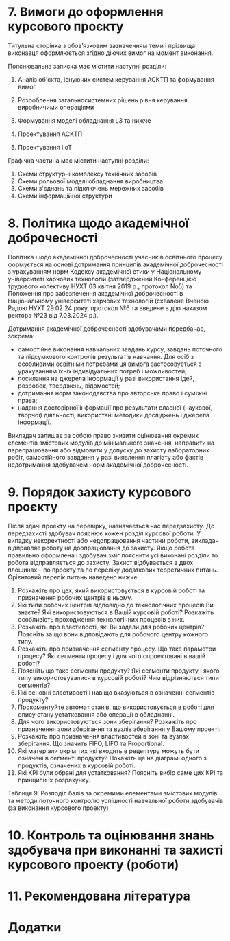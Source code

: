 # 7. Вимоги до оформлення курсового проєкту

Титульна сторінка з обов’язковим зазначенням теми і прізвища виконавця оформлюється згідно діючих вимог на момент виконання.

Пояснювальна записка має містити наступні розділи:

1. Аналіз об'єкта, існуючих систем керування АСКТП та формування вимог

2) Розроблення загальносистемних рішень рівня керування виробничими операціями

3) Формування моделі обладнання L3 та нижче

4) Проектування АСКТП

5) Проектування IIoT

Графічна частина має містити наступні розділи:

1. Схеми структурні комплексу технічних засобів
2. Схеми рольової моделі обладнання виробництва
3. Схеми з'єднань та підключень мережних засобів
4. Схеми інформаційної структури

# 8. Політика щодо академічної доброчесності

Політика щодо академічної доброчесності учасників освітнього процесу формується на основі дотримання принципів академічної доброчесності з урахуванням норм Кодексу академічної етики у Національному університеті харчових технологій (затверджений Конференцією трудового колективу НУХТ 03 квітня 2019 р., протокол No5) та Положення про забезпечення академічної доброчесності в Національному університеті харчових технологій (схвалене Вченою Радою НУХТ 29.02.24 року, протокол №6 та введене в дію наказом ректора №23 від 7.03.2024 р.).

Дотримання академічної доброчесності здобувачами передбачає, зокрема:

- самостійне виконання навчальних завдань курсу, завдань поточного та підсумкового контролів результатів навчання. Для осіб з особливими освітніми потребами ця вимога застосовується з урахуванням їхніх індивідуальних потреб і можливостей;
- посилання на джерела інформації у разі використання ідей, розробок, тверджень, відомостей;
- дотримання норм законодавства про авторське право і суміжні права;
- надання достовірної інформації про результати власної (наукової, творчої) діяльності, використані методики досліджень і джерела інформації.

Викладач залишає за собою право знизити оцінювання окремих елементів змістових модулів до мінімального значення, направити на перепрацювання або відмовити у допуску до захисту лабораторних робіт, самостійного завдання у разі виявлення плагіату або фактів недотримання здобувачем норм академічної доброчесності.

# 9. Порядок захисту курсового проєкту

Після здачі проекту на перевірку, назначається час передзахисту. До передзахисті здобувач пояснює кожен розділ курсової роботи. У випадку некоректності або недопрацювання частини роботи, викладач відправляє роботу на доопрацювання до захисту. Якщо робота правильно оформлена і здобувач зміг пояснити усі виконані розділи то робота відправляється до захисту. Захист відбувається в двох площинах - по проекту та по переліку додаткових теоретичних питань. Орієнтовий перелік питань наведено нижче:

1. Розкажіть про цех, який використовується в курсовій роботі та призначення робочих центрів в ньому.
2. Які типи робочих центрів відповідно до технологічних процесів Ви знаєте? Які використовуються в Вашій курсовій роботі? Розкажіть особливість проходження технологічних процесів в них.  
3. Розкажіть про властивості, які Ви задали для робочих центрів? Поясніть за що вони відповідають для робочого центру кожного типу.
4. Розкажіть про призначення сегменту процесу. Що таке параметри процесу? Які сегменти процесу і для чого спроектовані в вашій роботі?
5. Поясніть що таке сегменти продукту? Які сегменти продукту і якого типу використовувалися в курсовій роботі? Чим відрізняються типи сегментів?
6. Які основні властивості і навіщо вказуються в означенні сегментів продукту?
7. Прокоментуйте автомат станів, що використовується в роботі для опису стану устатковання або операції в обладнанні.  
8. Для чого використовуються зони зберігання? Розкажіть про призначення зони зберігання та вузлів зберігання у Вашому проекті.
9. Розкажіть про призначення властивостей в зоні та вузлах зберігання. Що значить FIFO, LIFO та Proportional.
10. Які матеріали окрім тих які входять в рецептуру можуть бути означені в сегменті продукту? Покажіть це на діаграмі одного з продуктів, означених в курсовій роботі.
11. Які KPI були обрані для устатковання? Поясніть вибір саме цих KPI та принципи їх розрахунку.

Таблиця 9. Розподіл балів за окремими елементами змістових модулів та методи поточного контролю успішності навчальної роботи здобувачів (за виконання курсового проекту)



# 10. Контроль та оцінювання знань здобувача при виконанні та захисті курсового проекту (роботи)



# 11. Рекомендована література





# Додатки